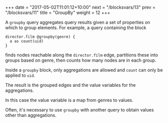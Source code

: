+++
date = "2017-05-02T11:01:12+10:00"
next = "/blocksvars/13"
prev = "/blocksvars/11"
title = "GroupBy"
weight = 12
+++


A `groupby` query aggregates query results given a set of properties on which to group elements.  For example, a query containing the block
```
director.film @groupby(genre) {
  a as count(uid)
}
```
finds nodes reachable along the `director.film` edge, partitions these into groups based on genre, then counts how many nodes are in each group.  

Inside a `groupby` block, only aggregations are allowed and `count` can only be applied to `uid`.

The result is the grouped edges and the value variables for the aggregations.  

In this case the value variable is a map from genres to values.

Often, it's necessary to use `groupby` with another query to obtain values other than aggregations.

